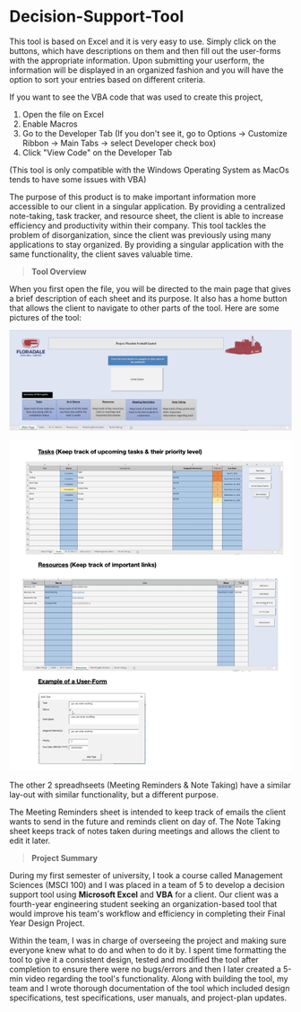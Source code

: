 # Decision-Support-Tool

This tool is based on Excel and it is very easy to use. Simply click on the buttons, which have descriptions on them and then fill out the user-forms with the appropriate information. Upon submitting your userform, the information will be displayed in an organized fashion and you will have the option to sort your entries based on different criteria.

If you want to see the VBA code that was used to create this project,

1. Open the file on Excel
2. Enable Macros
3. Go to the Developer Tab (If you don't see it, go to Options -> Customize Ribbon -> Main Tabs -> select Developer check box)
4. Click "View Code" on the Developer Tab

(This tool is only compatible with the Windows Operating System as MacOs tends to have some issues with VBA) 

The purpose of this product is to make important information more accessible to our client in a singular application. By providing a centralized note-taking, task tracker, and resource sheet, the client is able to increase efficiency and productivity within their company. This tool tackles the problem of disorganization, since the client was previously using many applications to stay organized. By providing a singular application with the same functionality, the client saves valuable time. 

> **Tool Overview** 

When you first open the file, you will be directed to the main page that gives a brief description of each sheet and its purpose. It also has a home button that allows the client to navigate to other parts of the tool. Here are some pictures of the tool: 

![Screenshot1](https://github.com/Yaathavi/Decision-Support-Tool/blob/main/screenshot.png?raw=true)

![Screenshot2](https://github.com/Yaathavi/Decision-Support-Tool/blob/main/Screenshot2.png?raw=true)

The other 2 spreadhseets (Meeting Reminders & Note Taking) have a similar lay-out with similar functionality, but a different purpose.

The Meeting Reminders sheet is intended to keep track of emails the client wants to send in the future and reminds client on day of. 
The Note Taking sheet keeps track of notes taken during meetings and allows the client to edit it later.

> **Project Summary**

During my first semester of university, I took a course called Management Sciences (MSCI 100) and I was placed in a team of 5 to develop a decision support tool using **Microsoft Excel** and **VBA** for a client. Our client was a fourth-year engineering student seeking an organization-based tool that would improve his team's workflow and efficiency in completing their Final Year Design Project. 

Within the team, I was in charge of overseeing the project and making sure everyone knew what to do and when to do it by. I spent time formatting the tool to give it a consistent design, tested and modified the tool after completion to ensure there were no bugs/errors and then I later created a 5-min video regarding the tool's functionality. Along with building the tool, my team and I wrote thorough documentation of the tool which included design specifications, test specifications, user manuals, and project-plan updates.


